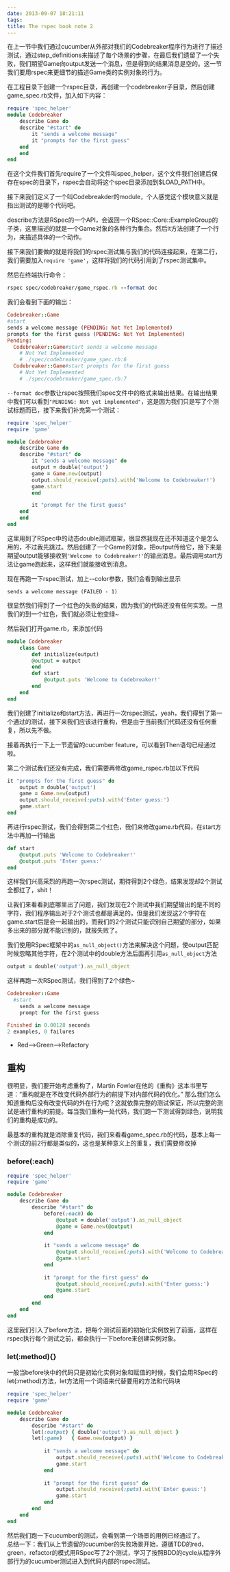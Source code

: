 ```yaml
---
date: 2013-09-07 18:21:11
tags:
title: The rspec book note 2
---
```



在上一节中我们通过cucumber从外部对我们的Codebreaker程序行为进行了描述测试，通过step_definitions来描述了每个场景的步骤，在最后我们遗留了一个失败，我们期望Game向output发送一个消息，但是得到的结果消息是空的。这一节我们要用rspec来更细节的描述Game类的实例对象的行为。

在工程目录下创建一个rspec目录，再创建一个codebreaker子目录，然后创建game_spec.rb文件，加入如下内容：

```ruby
require 'spec_helper'
module Codebreaker
    describe Game do
	describe "#start" do
	    it "sends a welcome message"
	    it "prompts for the first guess"
	end
    end
end
```

在这个文件我们首先require了一个文件叫spec_helper，这个文件我们创建后保存在spec的目录下，rspec会自动将这个spec目录添加到$LOAD_PATH中。

接下来我们定义了一个叫Codebreakder的module，个人感觉这个模块意义就是指出测试的是哪个代码吧。

describe方法是RSpec的一个API，会返回一个RSpec::Core::ExampleGroup的子类，这里描述的就是一个Game对象的各种行为集合。然后it方法创建了一个行为，来描述具体的一个动作。

接下来我们要做的就是将我们的rspec测试集与我们的代码连接起来，在第二行，我们需要加入`require 'game'`，这样将我们的代码引用到了rspec测试集中。

然后在终端执行命令：

```ruby
rspec spec/codebreaker/game_rspec.rb --format doc
```

我们会看到下面的输出：

```ruby
Codebreaker::Game
#start
sends a welcome message (PENDING: Not Yet Implemented)
prompts for the first guess (PENDING: Not Yet Implemented)
Pending:
  Codebreaker::Game#start sends a welcome message
    # Not Yet Implemented
    # ./spec/codebreaker/game_spec.rb:6
  Codebreaker::Game#start prompts for the first guess
    # Not Yet Implemented
    # ./spec/codebreaker/game_spec.rb:7
```

`--format doc`参数让rspec按照我们spec文件中的格式来输出结果。在输出结果中我们可以看到`"PENDING: Not yet implemented"`，这是因为我们只是写了个测试标题而已，接下来我们补充第一个测试：

```ruby
require 'spec_helper'
require 'game'

module Codebreaker
    describe Game do
	describe "#start" do
	    it "sends a welcome message" do
		output = double('output')
		game = Game.new(output)
		output.should_receive(:puts).with('Welcome to Codebreaker!')
		game.start
	    end

	    it "prompt for the first guess"
	end
    end
end
```

这里用到了RSpec中的动态double测试框架，很显然我现在还不知道这个是怎么用的，不过我先跳过。然后创建了一个Game的对象，把output传给它，接下来是期望output能够接收到`'Welcome to Codebreaker!'`的输出消息。最后调用start方法让game跑起来，这样我们就能接收到消息。

现在再跑一下rspec测试，加上--color参数，我们会看到输出显示 

`sends a welcome message (FAILED - 1)`

很显然我们得到了一个红色的失败的结果，因为我们的代码还没有任何实现。一旦我们的到一个红色，我们就必须让他变绿~ 

然后我们打开game.rb，来添加代码
```ruby
module Codebreaker
    class Game
        def initialize(output)
	    @output = output
        end
        def start
            @output.puts 'Welcome to Codebreaker!'
        end
    end
end
```

我们创建了initialize和start方法，再进行一次rspec测试，yeah，我们得到了第一个通过的测试，接下来我们应该进行重构，但是由于当前我们代码还没有任何重复，所以先不做。

接着再执行一下上一节遗留的cucumber feature，可以看到Then语句已经通过啦。

第二个测试我们还没有完成，我们需要再修改game_rspec.rb加以下代码

```ruby
it "prompts for the first guess" do
    output = double('output')
    game = Game.new(output)
    output.should_receive(:puts).with('Enter guess:')
    game.start
end
```

再进行rspec测试，我们会得到第二个红色，我们来修改game.rb代码，在start方法中再加一行输出

```ruby
def start
    @output.puts 'Welcome to Codebreaker!'
    @output.puts 'Enter guess:'
end
```

这样我们兴高采烈的再跑一次rspec测试，期待得到2个绿色，结果发现却2个测试全都红了，shit！

让我们来看看到底哪里出了问题，我们发现在2个测试中我们期望输出的是不同的字符，我们程序输出对于2个测试也都是满足的，但是我们发现这2个字符在game.start后是会一起输出的，而我们的2个测试只能识别自己期望的部分，如果多出来的部分就不能识别的，就报失败了。

我们使用RSpec框架中的`as_null_object()`方法来解决这个问题，使output匹配时候忽略其他字符，在2个测试中的double方法后面再引用`as_null_object`方法

```ruby
output = double('output').as_null_object
```

这样再跑一次RSpec测试，我们得到了2个绿色~

```ruby
Codebreaker::Game
  #start
    sends a welcome message
    prompt for the first guess

Finished in 0.00128 seconds
2 examples, 0 failures
```

* Red-->Green-->Refactory

## 重构

很明显，我们要开始考虑重构了，Martin Fowler在他的《重构》这本书里写道：“重构就是在不改变代码外部行为的前提下对内部代码的优化。” 那么我们怎么知道重构后没有改变代码的外在行为呢？这就依靠完整的测试保证，所以完整的测试是进行重构的前提。每当我们重构一处代码，我们跑一下测试得到绿色，说明我们的重构是成功的。

最基本的重构就是消除重复代码，我们来看看game_spec.rb的代码，基本上每一个测试的前2行都是类似的，这也是某种意义上的重复，我们需要修改掉

### before(:each)

```ruby
require 'spec_helper'
require 'game'

module Codebreaker
    describe Game do
    	describe "#start" do
    	    before(:each) do
    	    	@output = double('output').as_null_object
    	    	@game = Game.new(@output)
    	    end
    
    	    it "sends a welcome message" do
    	        @output.should_receive(:puts).with('Welcome to Codebreaker!')
    	        @game.start
    	    end
    
    	    it "prompt for the first guess" do
    	        @output.should_receive(:puts).with('Enter guess:')
    	        @game.start
    	    end
    	end
    end
end
```

这里我们引入了before方法，把每个测试前面的初始化实例放到了前面，这样在rspec执行每个测试之前，都会执行一下before来创建实例对象。

### let(:method){}

一般当before块中的代码只是初始化实例对象和赋值的时候，我们会用RSpec的let(:method)方法，let方法用一个词语来代替要用的方法和代码块

```ruby
require 'spec_helper'
require 'game'

module Codebreaker
    describe Game do
    	describe "#start" do
	    let(:output) { double('output').as_null_object }
	    let(:game)   { Game.new(output) }
    
    	    it "sends a welcome message" do
    	        output.should_receive(:puts).with('Welcome to Codebreaker!')
    	        game.start
    	    end
    
    	    it "prompt for the first guess" do
    	        output.should_receive(:puts).with('Enter guess:')
    	        game.start
    	    end
    	end
    end
end
```

然后我们跑一下cucumber的测试，会看到第一个场景的用例已经通过了。  
总结一下：我们从上节遗留的cucumber的失败场景开始，遵循TDD的red，green，refactor的模式用RSpec写了2个测试，学习了按照BDD的cycle从程序外部行为的cucumber测试进入到代码内部的rspec测试。